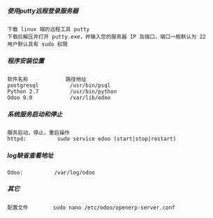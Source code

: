 ##### 使用putty远程登录服务器

	下载 linux 端的远程工具 putty 
	下载后解压并打开 putty.exe，并输入您的服务器 IP 及端口，端口一般默认为 22
	用户默认具有 sudo 权限

##### 程序安装位置

	软件名称 			路径地址 
	postgresql			/usr/bin/psql
	Python 2.7			/usr/bin/python
	Odoo 9.0 			/var/lib/odoo

##### 系统服务启动和停止

	服务启动，停止，重启操作 
	httpd:          sudo service odoo (start|stop|restart)

##### log缺省查看地址

	Odoo:          /var/log/odoo

##### 其它
	配置文件		sudo nano /etc/odoo/openerp-server.conf

